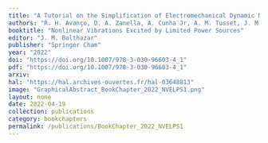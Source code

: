 ```yaml
---
title: "A Tutorial on the Simplification of Electromechanical Dynamic Models"
authors: "R. H. Avanço, D. A. Zanella, A. Cunha Jr, A. M. Tusset, J. M. Balthazar"
booktitle: "Nonlinear Vibrations Excited by Limited Power Sources"
editor: "J. M. Balthazar"
publisher: "Springer Cham"
year: "2022"
doi: "https://doi.org/10.1007/978-3-030-96603-4_1"
pdf: "https://doi.org/10.1007/978-3-030-96603-4_1"
arxiv: 
hal: "https://hal.archives-ouvertes.fr/hal-03648813"
image: "GraphicalAbstract_BookChapter_2022_NVELPS1.png"
layout: none
date: 2022-04-19
collection: publications
category: bookchapters
permalink: /publications/BookChapter_2022_NVELPS1
---
```

